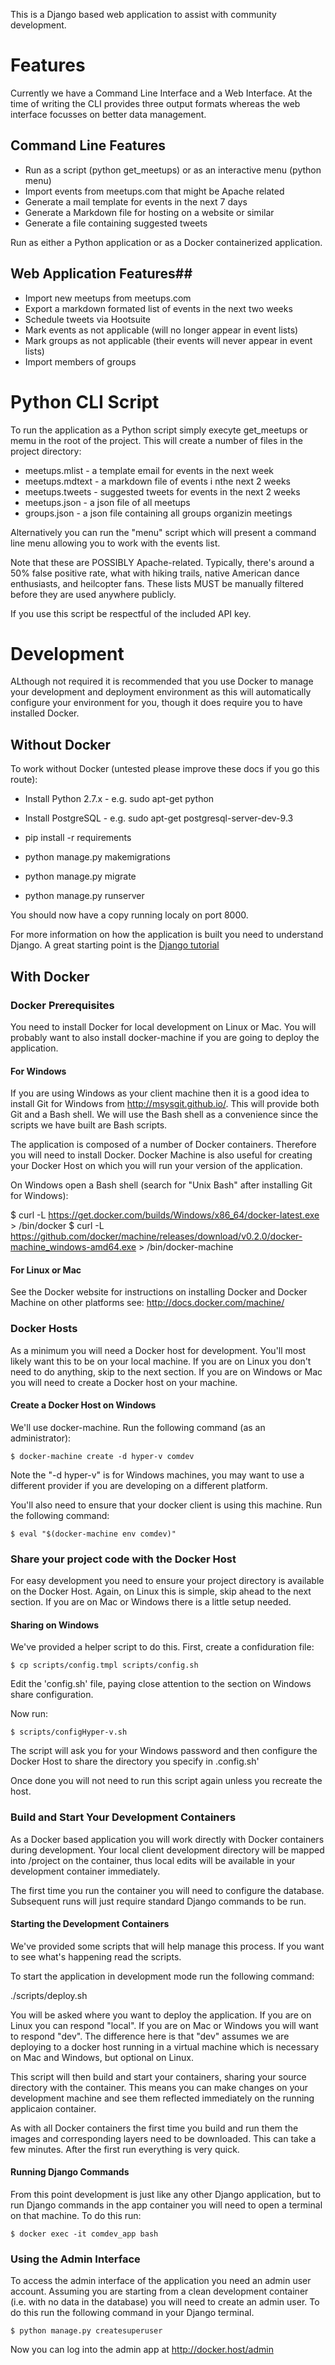 This is a Django based web application to assist with community
development.

# Features #

Currently we have a Command Line Interface and a Web Interface. At the
time of writing the CLI provides three output formats whereas the web
interface focusses on better data management.

## Command Line Features ##

  * Run as a script (python get_meetups) or as an interactive menu (python menu)
  * Import events from meetups.com that might be Apache related
  * Generate a mail template for events in the next 7 days
  * Generate a Markdown file for hosting on a website or similar
  * Generate a file containing suggested tweets

Run as either a Python application or as a Docker containerized
application.

## Web Application Features##

  * Import new meetups from meetups.com
  * Export a markdown formated list of events in the next two weeks
  * Schedule tweets via Hootsuite
  * Mark events as not applicable (will no longer appear in event lists)
  * Mark groups as not applicable (their events will never appear in event lists)
  * Import members of groups
  
# Python CLI Script #

To run the application as a Python script simply execyte get_meetups
or memu in the root of the project.
This will create a number of files in the project directory:

  * meetups.mlist - a template email for events in the next week
  * meetups.mdtext - a markdown file of events i nthe next 2 weeks
  * meetups.tweets - suggested tweets for events in the next 2 weeks
  * meetups.json - a json file of all meetups
  * groups.json - a json file containing all groups organizin meetings

Alternatively you can run the "menu" script which will present a
command line menu allowing you to work with the events list.

Note that these are POSSIBLY Apache-related. Typically, there's around
a 50% false positive rate, what with hiking trails, native American
dance enthusiasts, and heilcopter fans. These lists MUST be manually
filtered before they are used anywhere publicly.

If you use this script be respectful of the included API key.

# Development #

ALthough not required it is recommended that you use Docker to manage
your development and deployment environment as this will automatically
configure your environment for you, though it does require you to have
installed Docker.

## Without Docker ##

To work without Docker (untested please improve these docs if you go this route):

  * Install Python 2.7.x - e.g. sudo apt-get python
  * Install PostgreSQL - e.g. sudo apt-get postgresql-server-dev-9.3

  * pip install -r requirements
  * python manage.py makemigrations
  * python manage.py migrate
  * python manage.py runserver

You should now have a copy running localy on port 8000.

For more information on how the application is built you need to
understand Django. A great starting point is the [Django
tutorial](https://docs.djangoproject.com/en/1.8/intro/tutorial01/)

## With Docker

### Docker Prerequisites

You need to install Docker for local development on Linux or Mac. You
will probably want to also install docker-machine if you are going to
deploy the application.

#### For Windows

If you are using Windows as your client machine then it is a good idea
to install Git for Windows from http://msysgit.github.io/. This will
provide both Git and a Bash shell. We will use the Bash shell as a
convenience since the scripts we have built are Bash scripts.

The application is composed of a number of Docker containers.
Therefore you will need to install Docker. Docker Machine is also
useful for creating your Docker Host on which you will run your version
of the application.

On Windows open a Bash shell (search for "Unix Bash" after installing Git
for Windows):

$ curl -L https://get.docker.com/builds/Windows/x86_64/docker-latest.exe > /bin/docker
$ curl -L https://github.com/docker/machine/releases/download/v0.2.0/docker-machine_windows-amd64.exe > /bin/docker-machine

#### For Linux or Mac

See the Docker website for instructions on installing Docker and Docker 
Machine on other platforms see: http://docs.docker.com/machine/

### Docker Hosts ###

As a minimum you will need a Docker host for development. You'll most
likely want this to be on your local machine. If you are on Linux you
don't need to do anything, skip to the next section. If you are on
Windows or Mac you will need to create a Docker host on your machine.

#### Create a Docker Host on Windows

We'll use docker-machine. Run the following command (as an
administrator):

	$ docker-machine create -d hyper-v comdev

Note the "-d hyper-v" is for Windows machines, you may want to use a
different provider if you are developing on a different platform.

You'll also need to ensure that your docker client is using this
machine. Run the following command:

	$ eval "$(docker-machine env comdev)"

### Share your project code with the Docker Host

For easy development you need to ensure your project directory is
available on the Docker Host. Again, on Linux this is simple, skip
ahead to the next section. If you are on Mac or Windows there is a
little setup needed.

#### Sharing on Windows

We've provided a helper script to do this. First, create a
confiduration file:

	$ cp scripts/config.tmpl scripts/config.sh

Edit the 'config.sh' file, paying close attention to the section on
Windows share configuration.

Now run:

    $ scripts/configHyper-v.sh

The script will ask you for your Windows password and then configure
the Docker Host to share the directory you specify in .config.sh'

Once done you will not need to run this script again unless you
recreate the host.

### Build and Start Your Development Containers

As a Docker based application you will work directly with Docker
containers during development. Your local client development directory
will be mapped into /project on the container, thus local edits will
be available in your development container immediately.

The first time you run the container you will need to configure the
database. Subsequent runs will just require standard Django commands
to be run.

#### Starting the Development Containers

We've provided some scripts that will help manage this process. If you
want to see what's happening read the scripts.

To start the application in development mode run the following
command:

./scripts/deploy.sh

You will be asked where you want to deploy the application. If you are
on Linux you can respond "local". If you are on Mac or Windows you
will want to respond "dev". The difference here is that "dev" assumes
we are deploying to a docker host running in a virtual machine which
is necessary on Mac and Windows, but optional on Linux.

This script will then build and start your containers, sharing your
source directory with the container. This means you can make changes
on your development machine and see them reflected immediately on the
running applicaion container.

As with all Docker containers the first time you build and run them
the images and corresponding layers need to be downloaded. This can
take a few minutes. After the first run everything is very quick.

#### Running Django Commands

From this point development is just like any other Django application,
but to run Django commands in the app container you will need to open
a terminal on that machine. To do this run:

	$ docker exec -it comdev_app bash

### Using the Admin Interface

To access the admin interface of the application you need an admin
user account. Assuming you are starting from a clean development
container (i.e. with no data in the database) you will need to create
an admin user. To do this run the following command in your Django
terminal.

	$ python manage.py createsuperuser

Now you can log into the admin app at http://docker.host/admin
